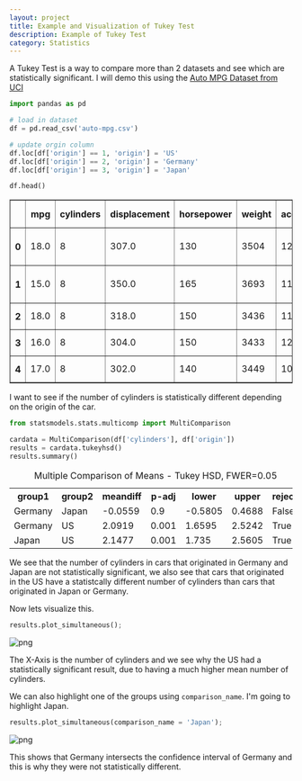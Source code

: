 ```yaml
---
layout: project
title: Example and Visualization of Tukey Test
description: Example of Tukey Test
category: Statistics
---
```


A Tukey Test is a way to compare more than 2 datasets and see which are statistically significant.  I will demo this using the [Auto MPG Dataset from UCI](http://archive.ics.uci.edu/ml/datasets/Auto+MPG) 


```python
import pandas as pd 

# load in dataset 
df = pd.read_csv('auto-mpg.csv')

# update orgin column 
df.loc[df['origin'] == 1, 'origin'] = 'US'
df.loc[df['origin'] == 2, 'origin'] = 'Germany'
df.loc[df['origin'] == 3, 'origin'] = 'Japan'

df.head()
```




<div>
<style scoped>
    .dataframe tbody tr th:only-of-type {
        vertical-align: middle;
    }

    .dataframe tbody tr th {
        vertical-align: top;
    }

    .dataframe thead th {
        text-align: right;
    }
</style>
<table border="1" class="dataframe">
  <thead>
    <tr style="text-align: right;">
      <th></th>
      <th>mpg</th>
      <th>cylinders</th>
      <th>displacement</th>
      <th>horsepower</th>
      <th>weight</th>
      <th>acceleration</th>
      <th>model year</th>
      <th>origin</th>
      <th>car name</th>
    </tr>
  </thead>
  <tbody>
    <tr>
      <th>0</th>
      <td>18.0</td>
      <td>8</td>
      <td>307.0</td>
      <td>130</td>
      <td>3504</td>
      <td>12.0</td>
      <td>70</td>
      <td>US</td>
      <td>chevrolet chevelle malibu</td>
    </tr>
    <tr>
      <th>1</th>
      <td>15.0</td>
      <td>8</td>
      <td>350.0</td>
      <td>165</td>
      <td>3693</td>
      <td>11.5</td>
      <td>70</td>
      <td>US</td>
      <td>buick skylark 320</td>
    </tr>
    <tr>
      <th>2</th>
      <td>18.0</td>
      <td>8</td>
      <td>318.0</td>
      <td>150</td>
      <td>3436</td>
      <td>11.0</td>
      <td>70</td>
      <td>US</td>
      <td>plymouth satellite</td>
    </tr>
    <tr>
      <th>3</th>
      <td>16.0</td>
      <td>8</td>
      <td>304.0</td>
      <td>150</td>
      <td>3433</td>
      <td>12.0</td>
      <td>70</td>
      <td>US</td>
      <td>amc rebel sst</td>
    </tr>
    <tr>
      <th>4</th>
      <td>17.0</td>
      <td>8</td>
      <td>302.0</td>
      <td>140</td>
      <td>3449</td>
      <td>10.5</td>
      <td>70</td>
      <td>US</td>
      <td>ford torino</td>
    </tr>
  </tbody>
</table>
</div>



I want to see if the number of cylinders is statistically different depending on the origin of the car.  


```python
from statsmodels.stats.multicomp import MultiComparison

cardata = MultiComparison(df['cylinders'], df['origin'])
results = cardata.tukeyhsd()
results.summary()
```




<table class="simpletable">
<caption>Multiple Comparison of Means - Tukey HSD, FWER=0.05</caption>
<tr>
  <th>group1</th>  <th>group2</th> <th>meandiff</th> <th>p-adj</th>  <th>lower</th>   <th>upper</th> <th>reject</th>
</tr>
<tr>
  <td>Germany</td>  <td>Japan</td>  <td>-0.0559</td>  <td>0.9</td>  <td>-0.5805</td> <td>0.4688</td>  <td>False</td>
</tr>
<tr>
  <td>Germany</td>   <td>US</td>    <td>2.0919</td>  <td>0.001</td> <td>1.6595</td>  <td>2.5242</td>  <td>True</td> 
</tr>
<tr>
   <td>Japan</td>    <td>US</td>    <td>2.1477</td>  <td>0.001</td>  <td>1.735</td>  <td>2.5605</td>  <td>True</td> 
</tr>
</table>



We see that the number of cylinders in cars that originated in Germany and Japan are not statistically significant, we also see that cars that originated in the US have a statistcally different number of cylinders than cars that originated in Japan or Germany.  

Now lets visualize this. 


```python
results.plot_simultaneous();
```


![png](Tukey_Test_files/Tukey_Test_5_0.png)


The X-Axis is the number of cylinders and we see why the US had a statistically significant result, due to having a much higher mean number of cylinders.  

We can also highlight one of the groups using `comparison_name`.  I'm going to highlight Japan.  


```python
results.plot_simultaneous(comparison_name = 'Japan');
```


![png](Tukey_Test_files/Tukey_Test_7_0.png)


This shows that Germany intersects the confidence interval of Germany and this is why they were not statistically different.  
